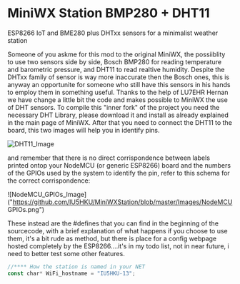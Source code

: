 # MiniWX Station BMP280 + DHT11
ESP8266 IoT and BME280 plus DHTxx sensors for a minimalist weather station

Someone of you askme for this mod to the original MiniWX, the possiiblity to use two sensors side by side, Bosch BMP280 for reading temperature and barometric pressure, and DHT11 to read realtive humidity.
Despite the DHTxx family of sensor is way more inaccurate then the Bosch ones, this is anyway an opportunite for someone who still have this sensors in his hands to employ them in something useful.
Thanks to the help of LU7EHR Hernan we have change a little bit the code and makes possible to MiniWX the use of DHT sensors.
To compile this "inner fork" of the project you need the necessary DHT Library, please download it and install as already explained in the main page of MiniWX.
After that you need to connect the DHT11 to the board, this two images will help you in identify pins.

![DHT11_Image](https://github.com/IU5HKU/MiniWXStation/blob/master/Images/DHT11.jpg)

and remember that there is no direct corrispondence between labels printed ontop your NodeMCU (or generic ESP8266) board and the numbers of the GPIOs used by the system to identify the pin, refer to this schema for the correct corrispondence:

![NodeMCU_GPIOs_Image]("https://github.com/IU5HKU/MiniWXStation/blob/master/Images/NodeMCU GPIOs.png")

These instead are the #defines that you can find in the beginning of the sourcecode, with a brief explanation of what
happens if you choose to use them, it's a bit rude as method, but there is place for a config webpage hosted completely by the ESP8266....it's in my todo list, not in near future, i need to better test some other features.

```javascript
//**** How the station is named in your NET
const char* WiFi_hostname = "IU5HKU-13";
```
